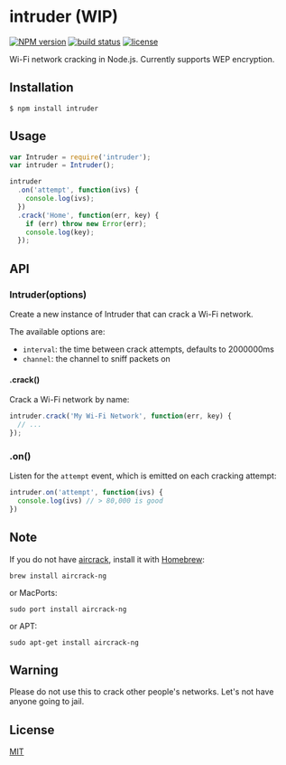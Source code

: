 
# intruder (WIP)
[![NPM version][npm-image]][npm-url]
[![build status][circle-image]][circle-url]
[![license][license-image]][license-url]

Wi-Fi network cracking in Node.js. Currently supports WEP encryption.

## Installation

    $ npm install intruder

## Usage

```js
var Intruder = require('intruder');
var intruder = Intruder();

intruder
  .on('attempt', function(ivs) {
    console.log(ivs);
  })
  .crack('Home', function(err, key) {
    if (err) throw new Error(err);
    console.log(key);
  });
```

## API

### Intruder(options)
Create a new instance of Intruder that can crack a Wi-Fi network.

The available options are:
* `interval`: the time between crack attempts, defaults to 2000000ms
* `channel`: the channel to sniff packets on

#### .crack()

Crack a Wi-Fi network by name:

```js
intruder.crack('My Wi-Fi Network', function(err, key) {
  // ...
});
```

### .on()

Listen for the `attempt` event, which is emitted on each cracking attempt:

```js
intruder.on('attempt', function(ivs) {
  console.log(ivs) // > 80,000 is good
})
```

## Note

If you do not have [aircrack](https://github.com/aircrack-ng/aircrack-ng), install it with [Homebrew](https://github.com/Homebrew/homebrew):

`brew install aircrack-ng`

or MacPorts:

`sudo port install aircrack-ng`

or APT:

`sudo apt-get install aircrack-ng`

## Warning

Please do not use this to crack other people's networks. Let's not have anyone going to jail.

## License

[MIT](https://tldrlegal.com/license/mit-license)

[npm-image]: https://img.shields.io/npm/v/intruder.svg?style=flat-square
[npm-url]: https://npmjs.org/package/intruder
[circle-image]: https://img.shields.io/circleci/project/stevenmiller888/intruder.svg
[circle-url]: https://circleci.com/gh/stevenmiller888/intruder
[license-image]: https://img.shields.io/npm/l/express.svg
[license-url]: https://tldrlegal.com/license/mit-license
